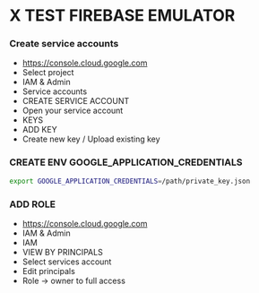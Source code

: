 # X TEST FIREBASE EMULATOR

### Create service accounts
- https://console.cloud.google.com
- Select project
- IAM & Admin
- Service accounts
- CREATE SERVICE ACCOUNT
- Open your service account
- KEYS
- ADD KEY
- Create new key / Upload existing key

### CREATE ENV GOOGLE_APPLICATION_CREDENTIALS
```bash
export GOOGLE_APPLICATION_CREDENTIALS=/path/private_key.json
```

### ADD ROLE
- https://console.cloud.google.com
- IAM & Admin
- IAM
- VIEW BY PRINCIPALS
- Select services account
- Edit principals
- Role -> owner to full access
